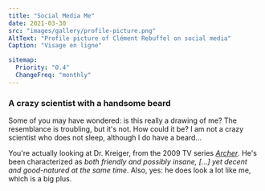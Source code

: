 ```yaml
---
title: "Social Media Me"
date: 2021-03-30
src: "images/gallery/profile-picture.png"
AltText: "Profile picture of Clément Rebuffel on social media"
Caption: "Visage en ligne"

sitemap:
  Priority: "0.4"
  ChangeFreq: "monthly"
---
```


### A crazy scientist with a handsome beard

Some of you may have wondered: is this really a drawing of me? The resemblance is troubling, but it's not. How could it be? I am not a crazy scientist who does not sleep, although I do have a beard...

You're actually looking at Dr. Kreiger, from the 2009 TV series _[Archer][2]_. He's been characterized as _both friendly and possibly insane, [...] yet decent and good-natured at the same time_. Also, yes: he does look a lot like me, which is a big plus.

[2]: https://en.wikipedia.org/wiki/Archer_(2009_TV_series)
